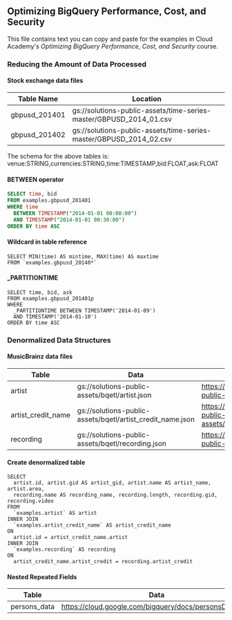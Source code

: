 ## Optimizing BigQuery Performance, Cost, and Security
This file contains text you can copy and paste for the examples in Cloud Academy's _Optimizing BigQuery Performance, Cost, and Security_ course.

### Reducing the Amount of Data Processed
#### Stock exchange data files

| Table Name    | Location                                                           |
| ------------- | ------------------------------------------------------------------ |
| gbpusd_201401 | gs://solutions-public-assets/time-series-master/GBPUSD_2014_01.csv |
| gbpusd_201402 | gs://solutions-public-assets/time-series-master/GBPUSD_2014_02.csv |

The schema for the above tables is:  
venue:STRING,currencies:STRING,time:TIMESTAMP,bid:FLOAT,ask:FLOAT

#### BETWEEN operator
```sql
SELECT time, bid
FROM examples.gbpusd_201401
WHERE time
  BETWEEN TIMESTAMP("2014-01-01 00:00:00")
  AND TIMESTAMP("2014-01-01 00:30:00")
ORDER BY time ASC
```

#### Wildcard in table reference
```
SELECT MIN(time) AS mintime, MAX(time) AS maxtime
FROM `examples.gbpusd_20140*`
```

#### _PARTITIONTIME
```
SELECT time, bid, ask
FROM examples.gbpusd_201401p
WHERE
  _PARTITIONTIME BETWEEN TIMESTAMP('2014-01-09')
  AND TIMESTAMP('2014-01-10')
ORDER BY time ASC
```

### Denormalized Data Structures
#### MusicBrainz data files

| Table         | Data                          | Schema                                                 |
| ------------------ | ----------------------------- | ------------------------------------------------------ |
| artist             | gs://solutions-public-assets/bqetl/artist.json | https://storage.googleapis.com/solutions-public-assets/bqetl/artist_schema.json |
| artist_credit_name | gs://solutions-public-assets/bqetl/artist_credit_name.json | https://storage.googleapis.com/solutions-public-assets/bqetl/artist_credit_name_schema.json|
| recording            | gs://solutions-public-assets/bqetl/recording.json | https://storage.googleapis.com/solutions-public-assets/bqetl/recording_schema.json |

#### Create denormalized table
```
SELECT
  artist.id, artist.gid AS artist_gid, artist.name AS artist_name, artist.area,
  recording.name AS recording_name, recording.length, recording.gid, recording.video
FROM
  `examples.artist` AS artist
INNER JOIN
  `examples.artist_credit_name` AS artist_credit_name
ON
  artist.id = artist_credit_name.artist
INNER JOIN
  `examples.recording` AS recording
ON
  artist_credit_name.artist_credit = recording.artist_credit
```

#### Nested Repeated Fields

| Table         | Data                          | Schema                                                 |
| ------------------ | ----------------------------- | ------------------------------------------------------ |
| persons_data       | <a href='https://cloud.google.com/bigquery/docs/personsData.json' download>https://cloud.google.com/bigquery/docs/personsData.json</a> | https://cloud.google.com/bigquery/docs/personsDataSchema.json |
